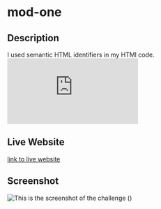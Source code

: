 # mod-one

## Description
I used semantic HTML identifiers in my HTMl code.
![html](https://github.com/ryanparketh/mod-one/blob/main/index.html)

## Live Website
[link to live website]()

## Screenshot 
![This is the screenshot of the challenge](https://user-images.githubusercontent.com/110427818/185466482-eaaec1ee-ce2c-4c88-8dd5-7f9c028f46ec.png)
()
